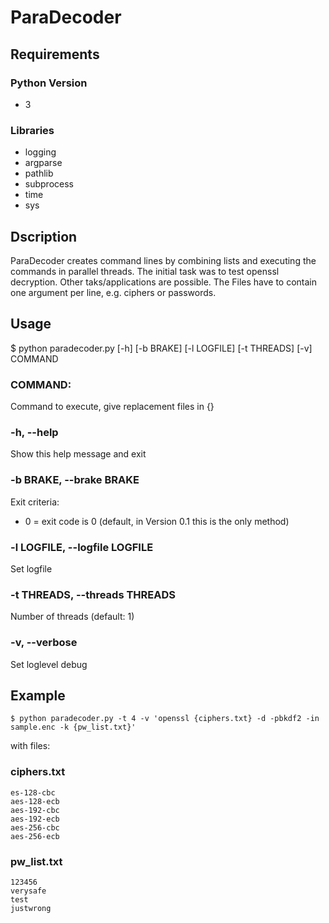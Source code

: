 # ParaDecoder
## Requirements
### Python Version
- 3
### Libraries
- logging
- argparse
- pathlib
- subprocess
- time
- sys
## Dscription
ParaDecoder creates command lines by combining lists and executing the commands in parallel threads. The initial task was to test openssl decryption. Other taks/applications are possible. The Files have to contain one argument per line, e.g. ciphers or passwords. 
## Usage
$ python paradecoder.py [-h] [-b BRAKE] [-l LOGFILE] [-t THREADS] [-v] COMMAND
### COMMAND:
Command to execute, give replacement files in {}
### -h, --help
Show this help message and exit
### -b BRAKE, --brake BRAKE
Exit criteria:
- 0 = exit code is 0 (default, in Version 0.1 this is the only method)
### -l LOGFILE, --logfile LOGFILE
Set logfile
### -t THREADS, --threads THREADS
Number of threads (default: 1)              
### -v, --verbose
Set loglevel debug
## Example
```
$ python paradecoder.py -t 4 -v 'openssl {ciphers.txt} -d -pbkdf2 -in sample.enc -k {pw_list.txt}'
```
with files:
### ciphers.txt
```
es-128-cbc
aes-128-ecb
aes-192-cbc
aes-192-ecb
aes-256-cbc
aes-256-ecb
```
### pw_list.txt
```
123456
verysafe
test
justwrong
```

